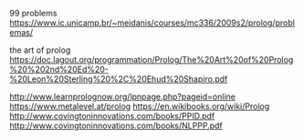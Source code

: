 99 problems
https://www.ic.unicamp.br/~meidanis/courses/mc336/2009s2/prolog/problemas/

the art of prolog
https://doc.lagout.org/programmation/Prolog/The%20Art%20of%20Prolog%20%202nd%20Ed%20-%20Leon%20Sterling%20%2C%20Ehud%20Shapiro.pdf


http://www.learnprolognow.org/lpnpage.php?pageid=online
https://www.metalevel.at/prolog
https://en.wikibooks.org/wiki/Prolog
http://www.covingtoninnovations.com/books/PPID.pdf
http://www.covingtoninnovations.com/books/NLPPP.pdf
